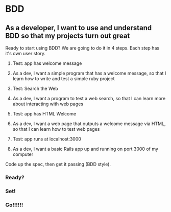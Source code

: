 # BDD

## As a developer, I want to use and understand BDD so that my projects turn out great

Ready to start using BDD? We are going to do it in 4 steps. Each step has it's own user story.

1. Test: app has welcome message
  2. As a dev, I want a simple program that has a welcome message, so that I learn how to write and test a simple ruby project


1. Test: Search the Web
  2. As a dev, I want a program to test a web search, so that I can learn more about interacting with web pages


1. Test: app has HTML Welcome
  2. As a dev, I want a web page that outputs a welcome message via HTML, so that I can learn how to test web pages


1. Test: app runs at localhost:3000
  2. As a dev, I want a basic Rails app up and running on port 3000 of my computer

Code up the spec, then get it passing (BDD style).

### Ready?
### Set!
### Go!!!!!!
